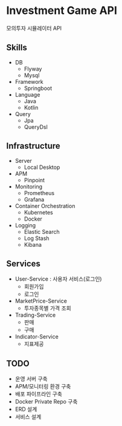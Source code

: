 # Investment Game API
모의투자 시뮬레이터 API

## Skills
- DB 
    - Flyway
    - Mysql
- Framework
    - Springboot
- Language
    - Java
    - Kotlin
- Query
    - Jpa
    - QueryDsl

## Infrastructure
- Server
  - Local Desktop
- APM
  - Pinpoint
- Monitoring
  - Prometheus
  - Grafana
- Container Orchestration
  - Kubernetes
  - Docker
- Logging
  - Elastic Search
  - Log Stash
  - Kibana

## Services
- User-Service : 사용자 서비스(로그인)
  - 회원가입
  - 로그인
- MarketPrice-Service
  - 투자종목별 가격 조회
- Trading-Service
  - 판매
  - 구매
- Indicator-Service
  - 지표제공

## TODO
- 운영 서버 구축
- APM/모니터링 환경 구축
- 배포 파이프라인 구축
- Docker Private Repo 구축
- ERD 설계
- 서비스 설계
